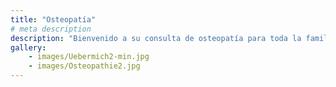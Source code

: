 ```yaml
---
title: "Osteopatía"
# meta description
description: "Bienvenido a su consulta de osteopatía para toda la familia. Especializado en bebés, niños y mujeres antes y después del parto."
gallery:
    - images/Uebermich2-min.jpg
    - images/Osteopathie2.jpg
---
```

  
